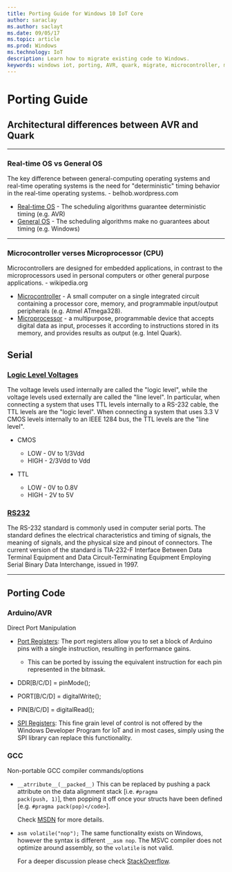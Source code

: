 ```yaml
---
title: Porting Guide for Windows 10 IoT Core
author: saraclay
ms.author: saclayt
ms.date: 09/05/17      
ms.topic: article
ms.prod: Windows
ms.technology: IoT
description: Learn how to migrate existing code to Windows.
keywords: windows iot, porting, AVR, quark, migrate, microcontroller, microprocessor
---
```


# Porting Guide

## Architectural differences between AVR and Quark
___

### Real-time OS vs General OS
The key difference between general-computing operating systems and real-time operating systems is the need for "deterministic" timing behavior in the real-time operating systems. - belhob.wordpress.com

- [Real-time OS](http://en.wikipedia.org/wiki/Real-time_operating_system) - The scheduling algorithms guarantee deterministic timing (e.g. AVR)
- [General OS](http://en.wikipedia.org/wiki/Operating_system) - The scheduling algorithms make no guarantees about timing (e.g. Windows)

___

### Microcontroller verses Microprocessor (CPU)

Microcontrollers are designed for embedded applications, in contrast to the microprocessors used in personal computers or other general purpose applications. - wikipedia.org
- [Microcontroller](http://en.wikipedia.org/wiki/Microcontroller) - A small computer on a single integrated circuit containing a processor core, memory, and programmable input/output peripherals (e.g. Atmel ATmega328).
- [Microprocessor](http://en.wikipedia.org/wiki/Microprocessor) - a multipurpose, programmable device that accepts digital data as input, processes it according to instructions stored in its memory, and provides results as output (e.g. Intel Quark).

## Serial

### [Logic Level Voltages](http://en.wikipedia.org/wiki/Logic_level#Logic_voltage_levels)

The voltage levels used internally are called the "logic level", while the voltage levels used externally are called the "line level". In particular, when connecting a system that uses TTL levels internally to a RS-232 cable, the TTL levels are the "logic level". When connecting a system that uses 3.3 V CMOS levels internally to an IEEE 1284 bus, the TTL levels are the "line level".

- CMOS
   - LOW - 0V to 1/3Vdd
   - HIGH - 2/3Vdd to Vdd

- TTL

   - LOW - 0V to 0.8V</li>
   - HIGH - 2V to 5V</li>

### [RS232](http://en.wikipedia.org/wiki/RS-232)

  The RS-232 standard is commonly used in computer serial ports. The standard defines the electrical characteristics and timing of signals, the meaning of signals, and the physical size and pinout of connectors. The current version of the standard is TIA-232-F Interface Between Data Terminal Equipment and Data Circuit-Terminating Equipment Employing Serial Binary Data Interchange, issued in 1997.

___

## Porting Code

### Arduino/AVR

Direct Port Manipulation

- [Port Registers](http://www.arduino.cc/en/Reference/PortManipulation): The port registers allow you to set a block of Arduino pins with a single instruction, resulting in performance gains.
  - This can be ported by issuing the equivalent instruction for each pin represented in the bitmask.
- DDR[B/C/D] = pinMode();
- PORT[B/C/D] = digitalWrite();
- PIN[B/C/D] = digitalRead();


- [SPI Registers](http://www.arduino.cc/en/Tutorial/SPIEEPROM):
	  This fine grain level of control is not offered by the Windows Developer Program for IoT and in most cases, simply using the SPI library can replace this functionality.

### GCC

Non-portable GCC compiler commands/options

- `__atrribute__(__packed__)`
This can be replaced by pushing a pack attribute on the data alignment stack [i.e. <code>#pragma pack(push, 1)</code>], then popping it off once your structs have been defined [e.g. `#pragma pack(pop)</code>`].

   Check [MSDN](http://msdn.microsoft.com/en-us/library/vstudio/2e70t5y1(v=vs.100).aspx) for more details.

- `asm volatile("nop");`
The same functionality exists on Windows, however the syntax is different <code>__asm nop</code>. The MSVC compiler does not optimize around assembly, so the `volatile` is not valid.

   For a deeper discussion please check [StackOverflow](http://stackoverflow.com/questions/25878898/is-asm-nop-the-windows-equivalent-of-asm-volatilenop-from-gcc-compile).

